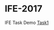 # IFE-2017
IFE Task Demo
<a href="https://jackieshare.github.io/IFE-2017/Task1/IFA-task1.html" targer="_blank">Task1</a>
